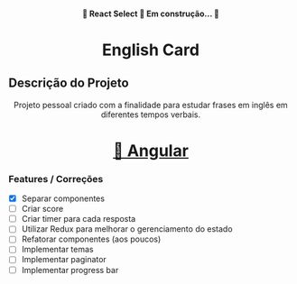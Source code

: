 <h4 align="center"> 
	🚧  React Select 🚀 Em construção...  🚧
</h4>

<h1 align="center">English Card</h1>

## Descrição do Projeto
<p align="center">Projeto pessoal criado com a finalidade para estudar frases em inglês em diferentes tempos verbais.</p>

<h1 align="center">
    <a href="https://angular.io/">🔗 Angular</a>
</h1>

### Features / Correções

- [x] Separar componentes
- [ ] Criar score
- [ ] Criar timer para cada resposta
- [ ] Utilizar Redux para melhorar o gerenciamento do estado
- [ ] Refatorar componentes (aos poucos)
- [ ] Implementar temas
- [ ] Implementar paginator
- [ ] Implementar progress bar